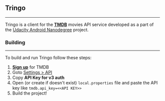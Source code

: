 ## Tringo
--------------------------------------------------------
Tringo is a client for the [**TMDB**](https://www.themoviedb.org) movies API service developed as a part
of the [Udacity Android Nanodegree](https://in.udacity.com/course/android-developer-nanodegree-by-google--nd801)
project.

### Building
--------------------------------------------------------
To build and run Tringo follow these steps:

  1. [**Sign up**](https://www.themoviedb.org/account/signup) for TMDB
  2. Goto [Settings > API](https://www.themoviedb.org/settings/api)
  3. Copy **API Key for v3 auth**
  4. Open (or create if doesn't exist) `local.properties` file and paste the API key like `tmdb.api_key=<<API KEY>>`
  5. Build the project!